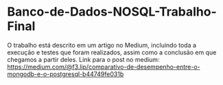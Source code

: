 # Banco-de-Dados-NOSQL-Trabalho-Final

O trabalho está descrito em um artigo no Medium, incluindo toda a execução e testes que foram realizados, assim como a conclusão em que chegamos a partir deles.
Link para o post no medium: https://medium.com/@f3.lip/comparativo-de-desempenho-entre-o-mongodb-e-o-postgresql-b44749fe031b
